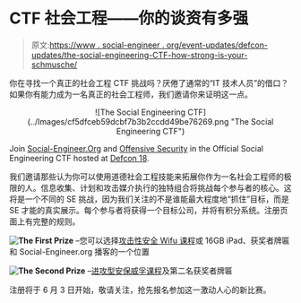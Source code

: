 # CTF 社会工程——你的谈资有多强

> 原文:[https://www . social-engineer . org/event-updates/defcon-updates/the-social-engineering-CTF-how-strong-is-your-schmusche/](https://www.social-engineer.org/event-updates/defcon-updates/the-social-engineering-ctf-how-strong-is-your-schmooze/)

你在寻找一个真正的社会工程 CTF 挑战吗？厌倦了通常的“IT 技术人员”的借口？如果你有能力成为一名真正的社会工程师，我们邀请你来证明这一点。

<center> ![The Social Engineering CTF](../Images/cf5dfceb59dcbf7b3b2ccdd49be76269.png "The Social Engineering CTF")</center>

Join [Social-Engineer.Org](../../ "Social Engineering ") and [Offensive Security](https://www.offensive-security.com/ "Information Security Training") in the Official Social Engineering CTF hosted at [Defcon 18](https://www.defcon.org/ "Defcon 18").

我们邀请那些认为你可以使用道德社会工程技能来拓展你作为一名社会工程师的极限的人。信息收集、计划和攻击媒介执行的独特组合将挑战每个参与者的核心。这将是一个不同的 SE 挑战，因为我们关注的不是谁能最大程度地“抓住”目标，而是 SE 才能的真实展示。每个参与者将获得一个目标公司，并将有积分系统。注册页面上有完整的规则。

 **![The First Prize](../Images/d5bc2a4eeb3aa70d254bbf4a267eb10e.png)** –您可以选择[攻击性安全 Wifu 课程](https://www.offensive-security.com/online-information-security-training/backtrack-wifu/ "Wifu Online")或 16GB iPad、获奖者牌匾和 Social-Engineer.org 播客的一个位置

 **![The Second Prize](../Images/167897272781e687abe96f0ea7c958b7.png)** –[进攻型安保威孚课程](https://www.offensive-security.com/online-information-security-training/backtrack-wifu/ "Wifu Online")及第二名获奖者牌匾

注册将于 6 月 3 日开始，敬请关注，抢先报名参加这一激动人心的新比赛。